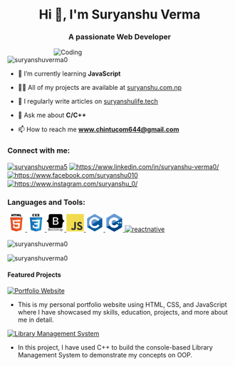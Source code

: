 
<h1 align="center">Hi 👋, I'm Suryanshu Verma</h1>
<h3 align="center">A passionate Web Developer</h3>

<img align="right" alt="Coding" width="400" src="https://camo.githubusercontent.com/cae12fddd9d6982901d82580bdf321d81fb299141098ca1c2d4891870827bf17/68747470733a2f2f6d69726f2e6d656469756d2e636f6d2f6d61782f313336302f302a37513379765349765f7430696f4a2d5a2e676966?tbnid=zhjSEq0Xd_DH7M">


<p align="left"> <img src="https://komarev.com/ghpvc/?username=suryanshuverma0&label=Profile%20views&color=0e75b6&style=flat" alt="suryanshuverma0" /> </p>

- 🌱 I’m currently learning **JavaScript**

- 👨‍💻 All of my projects are available at [suryanshu.com.np](suryanshu.com.np)

- 📝 I regularly write articles on [suryanshulife.tech](suryanshulife.tech)

- 💬 Ask me about **C/C++**

- 📫 How to reach me **www.chintucom644@gmail.com**

<h3 align="left">Connect with me:</h3>
<p align="left">
<a href="https://twitter.com/suryanshuverma5" target="blank"><img align="center" src="https://raw.githubusercontent.com/rahuldkjain/github-profile-readme-generator/master/src/images/icons/Social/twitter.svg" alt="suryanshuverma5" height="30" width="40" /></a>
<a href="https://linkedin.com/in/https://www.linkedin.com/in/suryanshu-verma0/" target="blank"><img align="center" src="https://raw.githubusercontent.com/rahuldkjain/github-profile-readme-generator/master/src/images/icons/Social/linked-in-alt.svg" alt="https://www.linkedin.com/in/suryanshu-verma0/" height="30" width="40" /></a>
<a href="https://fb.com/https://www.facebook.com/suryanshu010/" target="blank"><img align="center" src="https://raw.githubusercontent.com/rahuldkjain/github-profile-readme-generator/master/src/images/icons/Social/facebook.svg" alt="https://www.facebook.com/suryanshu010" height="30" width="40" /></a>
<a href="https://www.instagram.com/suryanshu_0" target="blank"><img align="center" src="https://raw.githubusercontent.com/rahuldkjain/github-profile-readme-generator/master/src/images/icons/Social/instagram.svg" alt="https://www.instagram.com/suryanshu_0/" height="30" width="40" /></a>
</p>

<h3 align="left">Languages and Tools:</h3>
<p align="left"> <a href="https://www.w3.org/html/" target="_blank" rel="noreferrer"> <img src="https://raw.githubusercontent.com/devicons/devicon/master/icons/html5/html5-original-wordmark.svg" alt="html5" width="40" height="40"/>  </a>  <a href="https://www.w3schools.com/css/" target="_blank" rel="noreferrer"> <img src="https://raw.githubusercontent.com/devicons/devicon/master/icons/css3/css3-original-wordmark.svg" alt="css3" width="40" height="40"/> </a>  <a href="https://getbootstrap.com" target="_blank" rel="noreferrer"> <img src="https://raw.githubusercontent.com/devicons/devicon/master/icons/bootstrap/bootstrap-plain-wordmark.svg" alt="bootstrap" width="40" height="40"/> </a>  <a href="https://developer.mozilla.org/en-US/docs/Web/JavaScript" target="_blank" rel="noreferrer"> <img src="https://raw.githubusercontent.com/devicons/devicon/master/icons/javascript/javascript-original.svg" alt="javascript" width="40" height="40"/> </a><a href="https://www.cprogramming.com/" target="_blank" rel="noreferrer"> <img src="https://raw.githubusercontent.com/devicons/devicon/master/icons/c/c-original.svg" alt="c" width="40" height="40"/> </a> <a href="https://www.w3schools.com/cpp/" target="_blank" rel="noreferrer"> <img src="https://raw.githubusercontent.com/devicons/devicon/master/icons/cplusplus/cplusplus-original.svg" alt="cplusplus" width="40" height="40"/> </a>  <a href="https://reactnative.dev/" target="_blank" rel="noreferrer"> <img src="https://reactnative.dev/img/header_logo.svg" alt="reactnative" width="40" height="40"/> </a> </p>

<p><img align="center" src="https://github-readme-stats.vercel.app/api/top-langs?username=suryanshuverma0&show_icons=true&locale=en&layout=compact" alt="suryanshuverma0" /></p>

<p><img align="center" src="https://github-readme-streak-stats.herokuapp.com/?user=suryanshuverma0&" alt="suryanshuverma0" /></p>

#### Featured Projects

[![Portfolio Website](https://img.shields.io/badge/Portfolio%20Website-HTML%2C%20CSS%2C%20JavaScript-blue)](https://github.com/suryanshuverma0/Portfolio)
- This is my personal portfolio website using HTML, CSS, and JavaScript where I have showcased my skills, education, projects, and more about me in detail.

[![Library Management System](https://img.shields.io/badge/Library%20Management%20System-C%2B%2B-green)](https://github.com/suryanshuverma0/Library-Management-System)
- In this project, I have used C++ to build the console-based Library Management System to demonstrate my concepts on OOP.
